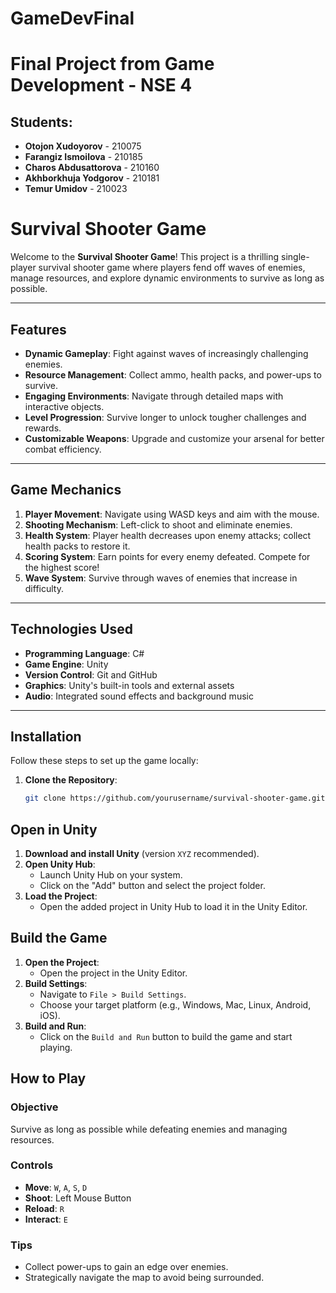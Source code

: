 # GameDevFinal
# **Final Project from Game Development - NSE 4**

## Students:
- **Otojon Xudoyorov** - 210075
- **Farangiz Ismoilova** - 210185  
- **Charos Abdusattorova** - 210160  
- **Akhborkhuja Yodgorov** - 210181  
- **Temur Umidov** - 210023  
# Survival Shooter Game

Welcome to the **Survival Shooter Game**! This project is a thrilling single-player survival shooter game where players fend off waves of enemies, manage resources, and explore dynamic environments to survive as long as possible.

---

## Features

- **Dynamic Gameplay**: Fight against waves of increasingly challenging enemies.
- **Resource Management**: Collect ammo, health packs, and power-ups to survive.
- **Engaging Environments**: Navigate through detailed maps with interactive objects.
- **Level Progression**: Survive longer to unlock tougher challenges and rewards.
- **Customizable Weapons**: Upgrade and customize your arsenal for better combat efficiency.

---

## Game Mechanics

1. **Player Movement**: Navigate using WASD keys and aim with the mouse.
2. **Shooting Mechanism**: Left-click to shoot and eliminate enemies.
3. **Health System**: Player health decreases upon enemy attacks; collect health packs to restore it.
4. **Scoring System**: Earn points for every enemy defeated. Compete for the highest score!
5. **Wave System**: Survive through waves of enemies that increase in difficulty.

---

## Technologies Used

- **Programming Language**: C#
- **Game Engine**: Unity
- **Version Control**: Git and GitHub
- **Graphics**: Unity's built-in tools and external assets
- **Audio**: Integrated sound effects and background music

---

## Installation

Follow these steps to set up the game locally:

1. **Clone the Repository**:
   ```bash
   git clone https://github.com/yourusername/survival-shooter-game.git](https://github.com/Ahborkhuja/GameDevelopmentFinal.git)

## Open in Unity

1. **Download and install Unity** (version `XYZ` recommended).
2. **Open Unity Hub**:
   - Launch Unity Hub on your system.
   - Click on the "Add" button and select the project folder.
3. **Load the Project**:
   - Open the added project in Unity Hub to load it in the Unity Editor.

## Build the Game

1. **Open the Project**:
   - Open the project in the Unity Editor.
2. **Build Settings**:
   - Navigate to `File > Build Settings`.
   - Choose your target platform (e.g., Windows, Mac, Linux, Android, iOS).
3. **Build and Run**:
   - Click on the `Build and Run` button to build the game and start playing.

## How to Play

### Objective
Survive as long as possible while defeating enemies and managing resources.

### Controls
- **Move**: `W`, `A`, `S`, `D`
- **Shoot**: Left Mouse Button
- **Reload**: `R`
- **Interact**: `E`

### Tips
- Collect power-ups to gain an edge over enemies.
- Strategically navigate the map to avoid being surrounded.




          

